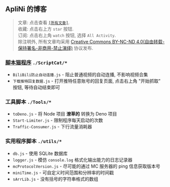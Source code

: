 ## ApliNi 的博客
> 文章: 点击查看 [`[所有文章]`](https://github.com/ApliNi/blog/issues).  
> 收藏: 点击右上方 `star` 按钮.  
> 订阅: 点击右上角 `watch` 按钮, 选择 `All Activity`.  
> 除注明外, 所有文章均采用 [Creative Commons BY-NC-ND 4.0\(自由转载-保持署名-非商用-禁止演绎\)](http://creativecommons.org/licenses/by-nc-nd/4.0/deed.zh) 协议发布.


### [脚本猫程序](https://scriptcat.org/zh-CN/users/155279) `./ScriptCat/*`
- `BiliBili防止自动连播.js` - 阻止普通视频的自动连播, 不影响视频合集
- `下载推特回复数据.js` - 打开推特任意账号的回复页面, 点击右上角 "开始抓取" 按钮, 等待自动结束即可


### 工具脚本 `./Tools/*`
- `toDeno.js` - 将 Node 项目 **潦草的** 转换为 Deno 项目
- `Start-Limiter.js` - 限制程序每天启动的次数
- `Traffic-Consumer.js` - 下行流量消耗器


### 实用程序脚本 `./utils/*`
- `db.js` - 使用 SQLite 数据库
- `logger.js` - 模仿 `console.log` 格式化输出能力的日志记录器
- `mcProtocolVersion.js` - 尽可能的通过 MC 服务器的 ping 信息获取版本号
- `miniTime.js` - 可自定义时间范围和分辨率的时间戳
- `sArrLib.js` - 没有括号的字符串格式的数组
